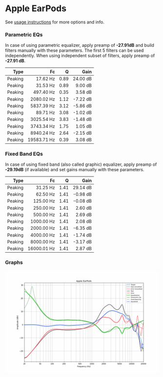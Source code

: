 # Apple EarPods
See [usage instructions](https://github.com/jaakkopasanen/AutoEq#usage) for more options and info.

### Parametric EQs
In case of using parametric equalizer, apply preamp of **-27.91dB** and build filters manually
with these parameters. The first 5 filters can be used independently.
When using independent subset of filters, apply preamp of **-27.91 dB**.

| Type    | Fc          |    Q | Gain     |
|--------:|------------:|-----:|---------:|
| Peaking | 17.62 Hz    | 0.89 | 24.00 dB |
| Peaking | 31.53 Hz    | 0.89 | 9.00 dB  |
| Peaking | 497.40 Hz   | 0.35 | 3.58 dB  |
| Peaking | 2080.02 Hz  | 1.12 | -7.22 dB |
| Peaking | 5837.39 Hz  | 3.12 | -5.86 dB |
| Peaking | 89.71 Hz    | 3.08 | -1.02 dB |
| Peaking | 3025.54 Hz  | 3.83 | -1.48 dB |
| Peaking | 3743.34 Hz  | 1.75 | 1.05 dB  |
| Peaking | 8940.24 Hz  | 2.64 | -2.15 dB |
| Peaking | 19583.71 Hz | 0.39 | 3.08 dB  |

### Fixed Band EQs
In case of using fixed band (also called graphic) equalizer, apply preamp of **-29.19dB**
(if available) and set gains manually with these parameters.

| Type    | Fc          |    Q | Gain     |
|--------:|------------:|-----:|---------:|
| Peaking | 31.25 Hz    | 1.41 | 29.14 dB |
| Peaking | 62.50 Hz    | 1.41 | -0.98 dB |
| Peaking | 125.00 Hz   | 1.41 | -0.08 dB |
| Peaking | 250.00 Hz   | 1.41 | 2.60 dB  |
| Peaking | 500.00 Hz   | 1.41 | 2.69 dB  |
| Peaking | 1000.00 Hz  | 1.41 | 2.08 dB  |
| Peaking | 2000.00 Hz  | 1.41 | -6.35 dB |
| Peaking | 4000.00 Hz  | 1.41 | -1.74 dB |
| Peaking | 8000.00 Hz  | 1.41 | -3.17 dB |
| Peaking | 16000.01 Hz | 1.41 | 2.87 dB  |

### Graphs
![](./Apple%20EarPods.png)